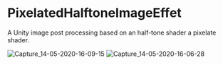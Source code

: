 # PixelatedHalftoneImageEffet
A Unity image post processing based on an half-tone shader a pixelate shader.

![Capture_14-05-2020-16-09-15](https://github.com/LRP500/PixelatedHalftoneImageEffet/assets/11078881/bdb0b919-e18b-44c2-ade8-f565985f84fc)
![Capture_14-05-2020-16-06-28](https://github.com/LRP500/PixelatedHalftoneImageEffet/assets/11078881/6760c849-2814-4330-9dde-940bc0def56f)
